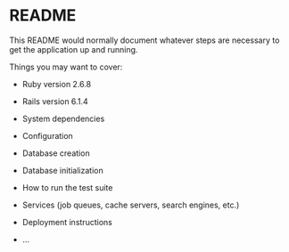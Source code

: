 # README

This README would normally document whatever steps are necessary to get the
application up and running.

Things you may want to cover:

* Ruby version
2.6.8

* Rails version
6.1.4

* System dependencies

* Configuration

* Database creation

* Database initialization

* How to run the test suite

* Services (job queues, cache servers, search engines, etc.)

* Deployment instructions

* ...
